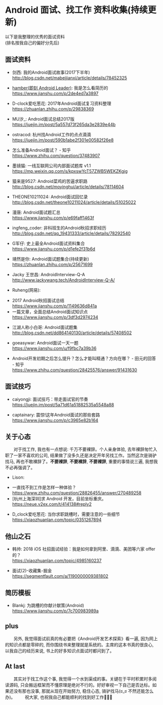 # Android 面试、找工作 资料收集(持续更新)

以下是我整理的优秀的面试资料  
(排名按我自己的偏好分先后)
## 面试资料
- 剑西: 我的Android面试故事(2017下半年)  
<http://blog.csdn.net/mabeijianxi/article/details/78452325>

- [hamber(即刻 Android Leader)](https://juejin.im/user/57b82535d342d3005ac24f59):
我是怎么看简历的  
<https://www.jianshu.com/p/2de4ed7a3897>

- D-clock爱吃葱花: 2017年Android面试复习资料整理  
<https://zhuanlan.zhihu.com/p/29838369>

- MU汐_: Android面试总结2017版  
<https://juejin.im/post/5a557d73f265da3e2839e44b>

- ostracod: 杭州找Android工作的点点滴滴  
<https://juejin.im/post/590b1abe2f301e00582f26e8>

- 怎么准备Android面试？ - 知乎  
<https://www.zhihu.com/question/37483907>

- 墨镜猫: 一线互联网公司内部面试题库 v1.1  
<https://mp.weixin.qq.com/s/kpxswYcT57ZWB5WEKZKgjg>

- 猿来是9527: Android菜鸡的苦逼求职路  
<http://blog.csdn.net/moyinghui/article/details/78114604>

- THEONE10211024: Android面试回忆录  
<http://blog.csdn.net/theone10211024/article/details/51025022>

- 漫唐: Android面试题汇总  
<https://www.jianshu.com/p/e69faff1463f>

- ingfeng_coder: 非科班生的Android秋招求职经历  
<http://blog.csdn.net/qq_19431333/article/details/78292540>

- G军仔: 史上最全Android面试资料集合  
<https://www.jianshu.com/p/d1efe2f31b6d>

- 靖然是你: Android面试题集合(持续更新)  
<https://zhuanlan.zhihu.com/p/25671699>

- Jacky 王世昌: AndroidInterview-Q-A  
<http://www.jackywang.tech/AndroidInterview-Q-A/>

- Ruheng(网易):  
 + 2017 Android秋招面试总结  
<https://www.jianshu.com/p/1149636d841a>  
 + 一篇文章，全面总结Android面试知识点  
<https://www.jianshu.com/p/3df3d2974234>

- 江湖人称小白哥: Android面试题集  
<http://blog.csdn.net/dd864140130/article/details/57408502>

- goeasywar: Android面试一天一题  
<https://www.jianshu.com/u/f9fbc7a39b36>

- Android开发初期之后怎么提升？怎么才能叫精通？方向在哪？ - 田元的回答 - 知乎  
<https://www.zhihu.com/question/28425576/answer/91431630>

## 面试技巧
- caiyongji: 面试技巧：带走面试官的节奏  
<https://juejin.im/post/5a71d61a51882535a5548a88>

- captainary: 震惊!这年Android面试的那些套路  
<https://www.jianshu.com/p/c3965e82b164>

## 关于心态
&emsp;&emsp;对于找工作, 我也有一点想说: 千万不要裸辞。个人亲身体验, 去年裸辞匆忙入职了一家不喜欢的公司, 结果做了没多久还是决定开年另找工作。当然这次是骑驴找马, 再也不敢裸辞了。**不要裸辞**, **不要裸辞**, **不要裸辞**, 重要的事情说三遍, 我想我不必再强调了。

- Lison:  
 + 一直找不到工作是怎样一种体验？  
<https://www.zhihu.com/question/28826455/answer/270489258>  
 + [杭州上海深圳]求 Android 开发，目前坐标重庆。  
<https://neue.v2ex.com/t/414138#reply2>

- D_clock爱吃葱花: 当你求职跳槽时，需要注意的一些细节  
<https://xiaozhuanlan.com/topic/0351267894>

## 他山之石
- 韩帅: 2018 iOS 社招面试经验：我是如何拿到阿里、滴滴、美团等六家 offer 的？  
<https://xiaozhuanlan.com/topic/4985160237>

- 面试(2)-收藏集-掘金  
<https://segmentfault.com/a/1190000009381802>

## 简历模板
- Blankj: 为跳槽的你献计献策(Android)  
<https://www.jianshu.com/p/7c700983989a>

## plus
&emsp;&emsp;另外, 我觉得面试前真的有必要把《Android开发艺术探索》看一遍, 因为网上的知识点都是零碎的, 而你围绕书来整理就是系统的。主席的这本书真的很良心, 以我自己的经历来说, 书上的好多知识点面试时都问到了。

## At last
&emsp;&emsp;其实对于找工作这个事, 我觉得一个水到渠成的事。关键在于平时积累时多阅读源码, 只会搬运框架而不懂原理是绝对不行的。好好审视一下自己是否达标。如果还没有那也没事, 那就从现在开始努力, 稳住心态, 骑驴找马(ಠ_ಠ 不然还能怎么办)。
&emsp;&emsp;祝大家, 也祝我自己都能顺利的找到好工作🎉🎉🎉


